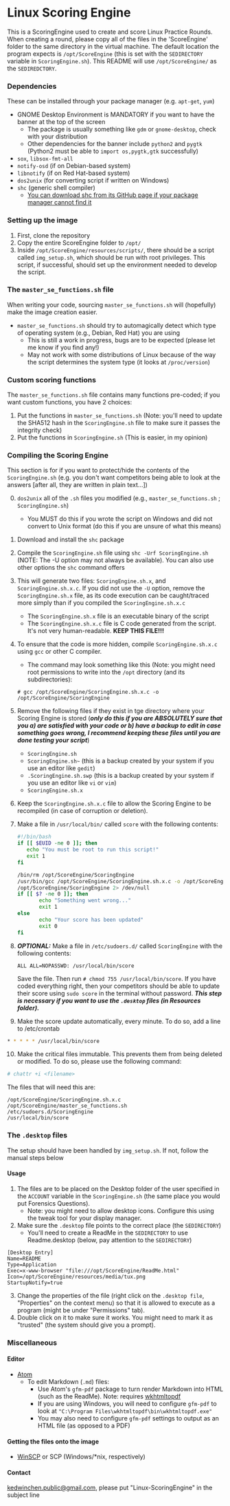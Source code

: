 # Linux Scoring Engine

This is a ScoringEngine used to create and score Linux Practice Rounds.
When creating a round, please copy all of the files in the 'ScoreEngine' folder to the same directory in the virtual machine. The default location the program expects is `/opt/ScoreEngine` (this is set with the `SEDIRECTORY` variable in `ScoringEngine.sh`). This README will use `/opt/ScoreEngine/` as the `SEDIREDCTORY`.

### Dependencies
These can be installed through your package manager (e.g. `apt-get`, `yum`)
- GNOME Desktop Environment is MANDATORY if you want to have the banner at the top of the screen
    - The package is usually something like `gdm` or `gnome-desktop`, check with your distribution
    - Other dependencies for the banner include `python2` and `pygtk` (Python2 must be able to `import os,pygtk,gtk` successfully)
- `sox`, `libsox-fmt-all`
- `notify-osd` (if on Debian-based system)
- `libnotify` (if on Red Hat-based system)
- `dos2unix` (for converting script if written on Windows)
- `shc` (generic shell compiler)
    - [You can download shc from its GitHub page if your package manager cannot find it](https://github.com/neurobin/shc)

### Setting up the image
1. First, clone the repository
2. Copy the entire ScoreEngine folder to `/opt/`
3. Inside `/opt/ScoreEngine/resources/scripts/`, there should be a script called `img_setup.sh`, which should be run with root privileges. This script, if successful, should set up the environment needed to develop the script.

### The `master_se_functions.sh` file
When writing your code, sourcing `master_se_functions.sh` will (hopefully) make the image creation easier.
- `master_se_functions.sh` should try to automagically detect which type of operating system (e.g., Debian, Red Hat) you are using
    - This is still a work in progress, bugs are to be expected (please let me know if you find any!)
    - May not work with some distributions of Linux because of the way the script determines the system type (it looks at `/proc/version`)

### Custom scoring functions
The `master_se_functions.sh` file contains many functions pre-coded; if you want custom functions, you have 2 choices:

1. Put the functions in `master_se_functions.sh` (Note: you'll need to update the SHA512 hash in the `ScoringEngine.sh` file to make sure it passes the integrity check)
2. Put the functions in `ScoringEngine.sh` (This is easier, in my opinion)

### Compiling the Scoring Engine
This section is for if you want to protect/hide the contents of the `ScoringEngine.sh` (e.g. you don't want competitors being able to look at the answers [after all, they are written in plain text...])

0. `dos2unix` all of the `.sh` files you modified (e.g., `master_se_functions.sh` ; `ScoringEngine.sh`)
    - You MUST do this if you wrote the script on Windows and did not convert to Unix format (do this if you are unsure of what this means)
1. Download and install the `shc` package
2. Compile the `ScoringEngine.sh` file using `shc -Urf ScoringEngine.sh` (NOTE: The -U option may not always be available). You can also use other options the `shc` command offers
3. This will generate two files: `ScoringEngine.sh.x`, and `ScoringEngine.sh.x.c`. If you did not use the `-U` option, remove the `ScoringEngine.sh.x` file, as its code execution can be caught/traced more simply than if you compiled the `ScoringEngine.sh.x.c`
    - The `ScoringEngine.sh.x` file is an executable binary of the script
    - The `ScoringEngine.sh.x.c` file is C code generated from the script. It's not very human-readable. **KEEP THIS FILE!!!**
4. To ensure that the code is more hidden, compile `ScoringEngine.sh.x.c` using `gcc` or other C compiler.
    - The command may look something like this (Note: you might need root permissions to write into the `/opt` directory (and its subdirectories):

    ```
    # gcc /opt/ScoreEngine/ScoringEngine.sh.x.c -o /opt/ScoreEngine/ScoringEngine
    ```
5. Remove the following files if they exist in tge directory where your Scoring Engine is stored (***only do this if you are ABSOLUTELY sure that you a) are satisfied with your code or b) have a backup to edit in case something goes wrong, I recommend keeping these files until you are done testing your script***)
    - `ScoringEngine.sh`
    - `ScoringEngine.sh~` (this is a backup created by your system if you use an editor like `gedit`)
    - `.ScoringEngine.sh.swp` (this is a backup created by your system if you use an editor like `vi` or `vim`)
    - `ScoringEngine.sh.x`
6. Keep the `ScoringEngine.sh.x.c` file to allow the Scoring Engine to be recompiled (in case of corruption or deletion).
7. Make a file in `/usr/local/bin/` called `score` with the following contents:

    ```bash
    #!/bin/bash
    if [[ $EUID -ne 0 ]]; then
       echo "You must be root to run this script!"
       exit 1
    fi

    /bin/rm /opt/ScoreEngine/ScoringEngine
    /usr/bin/gcc /opt/ScoreEngine/ScoringEngine.sh.x.c -o /opt/ScoreEngine/ScoringEngine
    /opt/ScoreEngine/ScoringEngine 2> /dev/null
    if [[ $? -ne 0 ]]; then
           echo "Something went wrong..."
           exit 1
    else
           echo "Your score has been updated"
           exit 0
    fi
    ```

8. ***OPTIONAL:*** Make a file in `/etc/sudoers.d/` called `ScoringEngine` with the following contents:

    ```
    ALL ALL=NOPASSWD: /usr/local/bin/score
    ```

    Save the file. Then run `# chmod 755 /usr/local/bin/score`. If you have coded everything right, then your competitors should be able to update their score using `sudo score` in the terminal without password. ***This step is necessary if you want to use the `.desktop` files (in Resources folder).***
9. Make the score update automatically, every minute.
 To do so, add a line to /etc/crontab
 ```bash
 * * * * * /usr/local/bin/score
 ```
10. Make the critical files immutable. This prevents them from being deleted or modified.
 To do so, please use the following command:
 ```bash
 # chattr +i <filename>
 ```
 The files that will need this are:
 ```
 /opt/ScoreEngine/ScoringEngine.sh.x.c
 /opt/ScoreEngine/master_se_functions.sh
 /etc/sudoers.d/ScoringEngine
 /usr/local/bin/score
 ```

### The `.desktop` files
The setup should have been handled by `img_setup.sh`. If not, follow the manual steps below
#### Usage
1. The files are to be placed on the Desktop folder of the user specified in the `ACCOUNT` variable in the `ScoringEngine.sh` (the same place you would put Forensics Questions).
    - Note: you might need to allow desktop icons. Configure this using the tweak tool for your display manager.
2. Make sure the `.desktop` file points to the correct place (the `SEDIRECTORY`)
    - You'll need to create a ReadMe in the `SEDIRECTORY` to use Readme.desktop (below, pay attention to the `SEDIRECTORY`)
```
[Desktop Entry]
Name=README
Type=Application
Exec=x-www-browser "file:///opt/ScoreEngine/ReadMe.html"
Icon=/opt/ScoreEngine/resources/media/tux.png
StartupNotify=true
```
3. Change the properties of the file (right click on the `.desktop file`, "Properties" on the context menu) so that it is allowed to execute as a program (might be under "Permissions" tab).
4. Double click on it to make sure it works. You might need to mark it as "trusted" (the system should give you a prompt).

### Miscellaneous
#### Editor
- [Atom](https://atom.io)
  - To edit Markdown (`.md`) files:
    - Use Atom's `gfm-pdf` package to turn render Markdown into HTML (such as the ReadMe). Note: requires [wkhtmltopdf](https://wkhtmltopdf.org/)
    - If you are using Windows, you will need to configure `gfm-pdf` to look at `"C:\Program Files\wkhtmltopdf\bin\wkhtmltopdf.exe"`
    - You may also need to configure `gfm-pdf` settings to output as an HTML file (as opposed to a PDF)

#### Getting the files onto the image
- [WinSCP](https://winscp.net/eng/index.php) or SCP (Windows/*nix, respectively)

#### Contact
kedwinchen.public@gmail.com, please put "Linux-ScoringEngine" in the subject line
